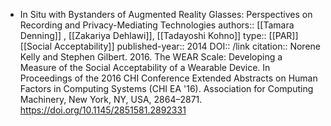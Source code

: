 - In Situ with Bystanders of Augmented Reality Glasses: Perspectives on Recording and Privacy-Mediating Technologies
  authors:: [[Tamara Denning]] , [[Zakariya Dehlawi]], [[Tadayoshi Kohno]] 
  type:: [[PAR]] [[Social Acceptability]] 
  published-year:: 2014
  DOI:: /link 
  citation:: Norene Kelly and Stephen Gilbert. 2016. The WEAR Scale: Developing a Measure of the Social Acceptability of a Wearable Device. In Proceedings of the 2016 CHI Conference Extended Abstracts on Human Factors in Computing Systems (CHI EA '16). Association for Computing Machinery, New York, NY, USA, 2864–2871. https://doi.org/10.1145/2851581.2892331